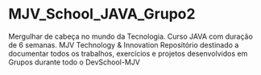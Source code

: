 # MJV_School_JAVA_Grupo2
Mergulhar de cabeça no mundo da Tecnologia. Curso JAVA com duração de 6 semanas. MJV Technology & Innovation Repositório destinado a documentar todos os trabalhos, exercícios e projetos desenvolvidos em Grupos durante todo o DevSchool-MJV
